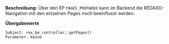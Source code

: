 
**Beschreibung:** Über den EP `PAGES_PREPARED` kann im Backend die REDAXO-Navigation mit den einzelnen Pages noch beeinflusst werden.

**Übergabewerte**

```
Subject: rex_be_controller::getPages()
Parameter: keine
```
